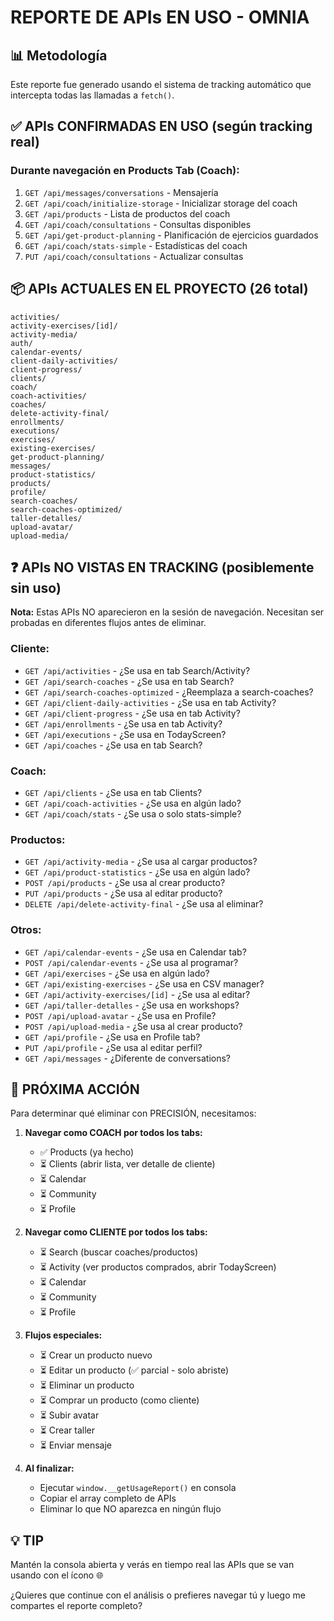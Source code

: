 # REPORTE DE APIs EN USO - OMNIA

## 📊 Metodología
Este reporte fue generado usando el sistema de tracking automático que intercepta todas las llamadas a `fetch()`.

## ✅ APIs CONFIRMADAS EN USO (según tracking real)

### Durante navegación en Products Tab (Coach):
1. `GET /api/messages/conversations` - Mensajería
2. `GET /api/coach/initialize-storage` - Inicializar storage del coach
3. `GET /api/products` - Lista de productos del coach
4. `GET /api/coach/consultations` - Consultas disponibles
5. `GET /api/get-product-planning` - Planificación de ejercicios guardados
6. `GET /api/coach/stats-simple` - Estadísticas del coach
7. `PUT /api/coach/consultations` - Actualizar consultas

## 📦 APIs ACTUALES EN EL PROYECTO (26 total)

```
activities/
activity-exercises/[id]/
activity-media/
auth/
calendar-events/
client-daily-activities/
client-progress/
clients/
coach/
coach-activities/
coaches/
delete-activity-final/
enrollments/
executions/
exercises/
existing-exercises/
get-product-planning/
messages/
product-statistics/
products/
profile/
search-coaches/
search-coaches-optimized/
taller-detalles/
upload-avatar/
upload-media/
```

## ❓ APIs NO VISTAS EN TRACKING (posiblemente sin uso)

**Nota:** Estas APIs NO aparecieron en la sesión de navegación. 
Necesitan ser probadas en diferentes flujos antes de eliminar.

### Cliente:
- `GET /api/activities` - ¿Se usa en tab Search/Activity?
- `GET /api/search-coaches` - ¿Se usa en tab Search?
- `GET /api/search-coaches-optimized` - ¿Reemplaza a search-coaches?
- `GET /api/client-daily-activities` - ¿Se usa en tab Activity?
- `GET /api/client-progress` - ¿Se usa en tab Activity?
- `GET /api/enrollments` - ¿Se usa en tab Activity?
- `GET /api/executions` - ¿Se usa en TodayScreen?
- `GET /api/coaches` - ¿Se usa en tab Search?

### Coach:
- `GET /api/clients` - ¿Se usa en tab Clients?
- `GET /api/coach-activities` - ¿Se usa en algún lado?
- `GET /api/coach/stats` - ¿Se usa o solo stats-simple?

### Productos:
- `GET /api/activity-media` - ¿Se usa al cargar productos?
- `GET /api/product-statistics` - ¿Se usa en algún lado?
- `POST /api/products` - ¿Se usa al crear producto?
- `PUT /api/products` - ¿Se usa al editar producto?
- `DELETE /api/delete-activity-final` - ¿Se usa al eliminar?

### Otros:
- `GET /api/calendar-events` - ¿Se usa en Calendar tab?
- `POST /api/calendar-events` - ¿Se usa al programar?
- `GET /api/exercises` - ¿Se usa en algún lado?
- `GET /api/existing-exercises` - ¿Se usa en CSV manager?
- `GET /api/activity-exercises/[id]` - ¿Se usa al editar?
- `GET /api/taller-detalles` - ¿Se usa en workshops?
- `POST /api/upload-avatar` - ¿Se usa en Profile?
- `POST /api/upload-media` - ¿Se usa al crear producto?
- `GET /api/profile` - ¿Se usa en Profile tab?
- `PUT /api/profile` - ¿Se usa al editar perfil?
- `GET /api/messages` - ¿Diferente de conversations?

## 🎯 PRÓXIMA ACCIÓN

Para determinar qué eliminar con PRECISIÓN, necesitamos:

1. **Navegar como COACH por todos los tabs:**
   - ✅ Products (ya hecho)
   - ⏳ Clients (abrir lista, ver detalle de cliente)
   - ⏳ Calendar
   - ⏳ Community  
   - ⏳ Profile

2. **Navegar como CLIENTE por todos los tabs:**
   - ⏳ Search (buscar coaches/productos)
   - ⏳ Activity (ver productos comprados, abrir TodayScreen)
   - ⏳ Calendar
   - ⏳ Community
   - ⏳ Profile

3. **Flujos especiales:**
   - ⏳ Crear un producto nuevo
   - ⏳ Editar un producto (✅ parcial - solo abriste)
   - ⏳ Eliminar un producto
   - ⏳ Comprar un producto (como cliente)
   - ⏳ Subir avatar
   - ⏳ Crear taller
   - ⏳ Enviar mensaje

4. **Al finalizar:**
   - Ejecutar `window.__getUsageReport()` en consola
   - Copiar el array completo de APIs
   - Eliminar lo que NO aparezca en ningún flujo

## 💡 TIP

Mantén la consola abierta y verás en tiempo real las APIs que se van usando con el ícono 🌐

¿Quieres que continue con el análisis o prefieres navegar tú y luego me compartes el reporte completo?

